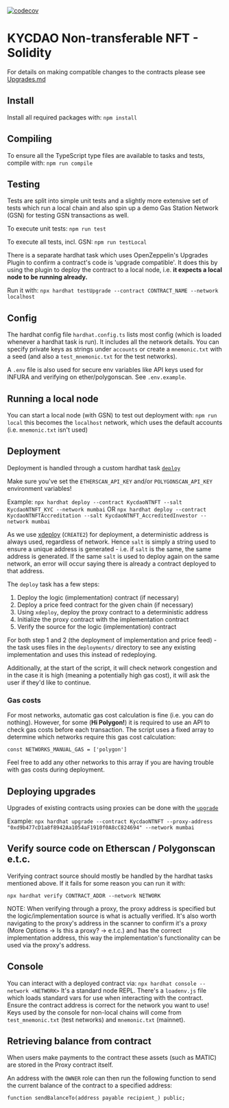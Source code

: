 [![codecov](https://codecov.io/gh/kycdao/smart-contracts/branch/KYC-409/graph/badge.svg?token=U9NMQ7VJ9S)](https://codecov.io/gh/kycdao/smart-contracts)
# KYCDAO Non-transferable NFT - Solidity

For details on making compatible changes to the contracts please see [Upgrades.md](./Upgrades.md)

## Install

Install all required packages with:
`npm install`

## Compiling

To ensure all the TypeScript type files are available to tasks and tests, compile with:
`npm run compile`

## Testing

Tests are split into simple unit tests and a slightly more extensive set of tests which run a local chain and also spin up a demo Gas Station Network (GSN) for testing GSN transactions as well.

To execute unit tests:
`npm run test`

To execute all tests, incl. GSN:
`npm run testLocal`

There is a separate hardhat task which uses OpenZeppelin's Upgrades Plugin to confirm a contract's code is 'upgrade compatible'. It does this by using the plugin to deploy the contract to a local node, i.e. **it expects a local node to be running already.**

Run it with:
`npx hardhat testUpgrade --contract CONTRACT_NAME --network localhost`

## Config
The hardhat config file `hardhat.config.ts` lists most config (which is loaded whenever a hardhat task is run). It includes all the network details. You can specify private keys as strings under `accounts` or create a `mnemonic.txt` with a seed (and also a `test_mnemonic.txt` for the test networks).

A `.env` file is also used for secure env variables like API keys used for INFURA and verifying on ether/polygonscan. See `.env.example`.

## Running a local node
You can start a local node (with GSN) to test out deployment with: `npm run local` this becomes the `localhost` network, which uses the default accounts (i.e. `mnemonic.txt` isn't used)

## Deployment
Deployment is handled through a custom hardhat task [`deploy`](./tasks/deploy.ts)

Make sure you've set the `ETHERSCAN_API_KEY` and/or `POLYGONSCAN_API_KEY` environment variables!

Example:
`npx hardhat deploy --contract KycdaoNTNFT --salt KycdaoNTNFT_KYC --network mumbai`
OR
`npx hardhat deploy --contract KycdaoNTNFTAccreditation --salt KycdaoNTNFT_AccreditedInvestor --network mumbai`

As we use [xdeploy](https://github.com/pcaversaccio/xdeployer) (`CREATE2`) for deployment, a deterministic address is always used, regardless of network. Hence `salt` is simply a string used to ensure a unique address is generated - i.e. if `salt` is the same, the same address is generated. If the same `salt` is used to deploy again on the same network, an error will occur saying there is already a contract deployed to that address.

The `deploy` task has a few steps:

1. Deploy the logic (implementation) contract (if necessary)
2. Deploy a price feed contract for the given chain (if necessary)
3. Using `xdeploy`, deploy the proxy contract to a deterministic address
4. Initialize the proxy contract with the implementation contract
5. Verify the source for the logic (implementation) contract

For both step 1 and 2 (the deployment of implementation and price feed) - the task uses files in the `deployments/` directory to see any existing implementation and uses this instead of redeploying.

Additionally, at the start of the script, it will check network congestion and in the case it is high (meaning a potentially high gas cost), it will ask the user if they'd like to continue.

### Gas costs

For most networks, automatic gas cost calculation is fine (i.e. you can do nothing). However, for some (**Hi Polygon!**) it is required to use an API to check gas costs before each transaction. The script uses a fixed array to determine which networks require this gas cost calculation:

`const NETWORKS_MANUAL_GAS = ['polygon']`

Feel free to add any other networks to this array if you are having trouble with gas costs during deployment.

## Deploying upgrades
Upgrades of existing contracts using proxies can be done with the [`upgrade`](./tasks/upgrade.ts)

Example: `npx hardhat upgrade --contract KycdaoNTNFT --proxy-address "0xd9b477cD1a8f8942Aa1054aF1910f0A8cC824694" --network mumbai`

## Verify source code on Etherscan / Polygonscan e.t.c.
Verifying contract source should mostly be handled by the hardhat tasks mentioned above. If it fails for some reason you can run it with:

`npx hardhat verify CONTRACT_ADDR --network NETWORK`

NOTE: When verifying through a proxy, the proxy address is specified but the logic/implementation source is what is actually verified. It's also worth navigating to the proxy's address in the scanner to confirm it's a proxy (More Options -> Is this a proxy? -> e.t.c.) and has the correct implementation address, this way the implementation's functionality can be used via the proxy's address.

## Console
You can interact with a deployed contract via: `npx hardhat console --network <NETWORK>`
It's a standard node REPL. There's a `loadenv.js` file which loads standard vars for use when interacting with the contract. Ensure the contract address is correct for the network you want to use!
Keys used by the console for non-local chains will come from `test_mnemonic.txt` (test networks) and `mnemonic.txt` (mainnet).

## Retrieving balance from contract
When users make payments to the contract these assets (such as MATIC) are stored in the Proxy contract itself.

An address with the `OWNER` role can then run the following function to send the current balance of the contract to a specified address:

`function sendBalanceTo(address payable recipient_) public;`
